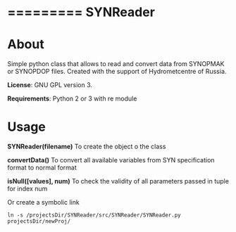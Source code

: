 =========
SYNReader
=========

About
=====

Simple python class that allows to read and convert data from SYNOPMAK or SYNOPDOP files.
Created with the support of Hydrometcentre of Russia.

**License**: GNU GPL version 3.

**Requirements**: Python 2 or 3 with re module


Usage
=====

**SYNReader(filename)**
    To create the object o the class

**convertData()**
    To convert all available variables from SYN specification format to normal format

**isNull([values], num)**
    To check the validity of all parameters passed in tuple for index num

Or create a symbolic link

`ln -s /projectsDir/SYNReader/src/SYNReader/SYNReader.py projectsDir/newProj/`
